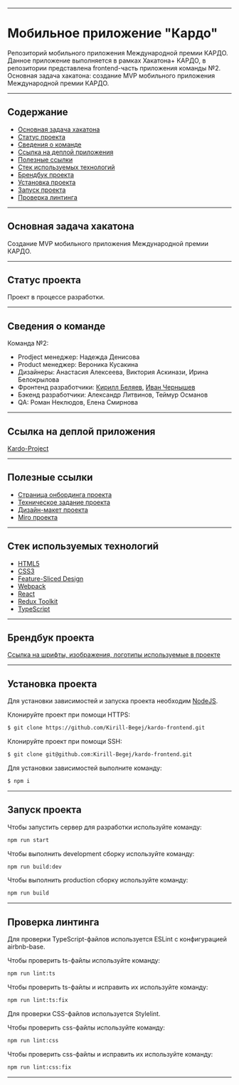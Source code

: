 ___
# Мобильное приложение "Кардо"
Репозиторий мобильного приложения Международной премии КАРДО. Данное приложение выполняется в рамках Хакатона+ КАРДО, в репозитории представлена frontend-часть приложения команды №2. Основная задача хакатона: создание MVP мобильного приложения Международной премии КАРДО.
___

## Содержание
- [Основная задача хакатона](#основная-задача-хакатона)
- [Статус проекта](#статус-проекта)
- [Сведения о команде](#сведения-о-команде)
- [Ссылка на деплой приложения](#ссылка-на-деплой-приложения)
- [Полезные ссылки](#полезные-ссылки)
- [Стек используемых технологий](#стек-используемых-технологий)
- [Брендбук проекта](#брендбук-проекта)
- [Установка проекта](#установка-проекта)
- [Запуск проекта](#запуск-проекта)
- [Проверка линтинга](#проверка-линтинга)
___

## Основная задача хакатона
Создание MVP мобильного приложения Международной премии КАРДО.
___

## Статус проекта
Проект в процессе разработки.
___

## Сведения о команде
Команда №2:
- Prodject менеджер: Надежда Денисова
- Product менеджер: Вероника Кусакина
- Дизайнеры: Анастасия Алексеева, Виктория Аскинази, Ирина Белокрылова
- Фронтенд разработчики: [Кирилл Беляев](https://github.com/kirill-io), [Иван Чернышев](https://github.com/VanyaGachist2)
- Бэкенд разработчики: Александр Литвинов, Теймур Османов
- QA: Роман Неклюдов, Елена Смирнова
___

## Ссылка на деплой приложения
[Kardo-Project](https://kardo-frontend-zeta.vercel.app/)
___

## Полезные ссылки
- [Страница онбординга проекта](https://norikov.notion.site/568508697c74422d8077142bb7449791)
- [Техническое задание проекта](https://disk.yandex.ru/d/fikfo1dHbaYXIw)
- [Дизайн-макет проекта](https://www.figma.com/design/AE3HDcsJW1TVgCAPs41hGM/%D0%9A%D0%90%D0%A0%D0%94%D0%9E?node-id=0-1&t=4d9uFUM08EaUvUH8-0)
- [Miro проекта](https://miro.com/app/board/uXjVK1qJFAA=/)
___

## Стек используемых технологий
- [HTML5](https://dev.w3.org/html5/spec-LC/)
- [CSS3](https://www.w3.org/Style/CSS/)
- [Feature-Sliced Design](https://feature-sliced.design/ru/docs)
- [Webpack](https://webpack.js.org/)
- [React](https://react.dev/)
- [Redux Toolkit](https://redux-toolkit.js.org/)
- [TypeScript](https://www.typescriptlang.org/)
___

## Брендбук проекта
[Ссылка на шрифты, изображения, логотипы используемые в проекте](https://drive.google.com/drive/folders/1r16v19Z-oE0mTDHv948GKLwi9FjuP9l9?usp=drive_link)
___

## Установка проекта
Для установки зависимостей и запуска проекта необходим [NodeJS](https://nodejs.org/en).  

Клонируйте проект при помощи HTTPS:
```sh
$ git clone https://github.com/Kirill-Begej/kardo-frontend.git
```

Клонируйте проект при помощи SSH:
```sh
$ git clone git@github.com:Kirill-Begej/kardo-frontend.git
```

Для установки зависимостей выполните команду:
```sh
$ npm i
```
___

## Запуск проекта
Чтобы запустить сервер для разработки используйте команду:
```sh
npm run start
```

Чтобы выполнить development сборку используйте команду: 
```sh
npm run build:dev
```

Чтобы выполнить production сборку используйте команду: 
```sh
npm run build
```
___

## Проверка линтинга
Для проверки TypeScript-файлов используется ESLint с конфигурацией airbnb-base.

Чтобы проверить ts-файлы используйте команду:
```sh
npm run lint:ts
```

Чтобы проверить ts-файлы и исправить их используйте команду:
```sh
npm run lint:ts:fix
```

Для проверки CSS-файлов используется Stylelint.

Чтобы проверить css-файлы используйте команду:
```sh
npm run lint:css
```

Чтобы проверить css-файлы и исправить их используйте команду:
```sh
npm run lint:css:fix
```
___
